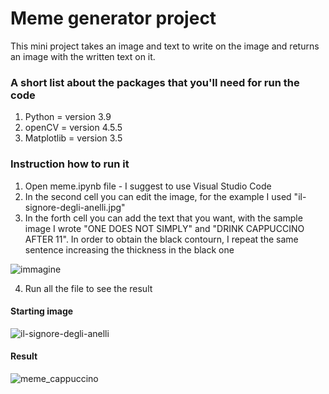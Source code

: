 # Meme generator project
This mini project takes an image and text to write on the image and returns an image with the written text on it.
 
### A short list about the packages that you'll need for run the code
1. Python = version 3.9
2. openCV = version 4.5.5
3. Matplotlib = version 3.5

### Instruction how to run it
1. Open meme.ipynb file - I suggest to use Visual Studio Code
2. In the second cell you can edit the image, for the example I used "il-signore-degli-anelli.jpg"
3. In the forth cell you can add the text that you want, with the sample image I wrote "ONE DOES NOT SIMPLY" and "DRINK CAPPUCCINO AFTER 11". In order to obtain the black contourn, I repeat the same sentence increasing the thickness in the black one

![immagine](https://user-images.githubusercontent.com/100673761/172878159-eaef5ef4-ee4a-405e-94bb-4ade5f8afb29.png)

4. Run all the file to see the result

#### Starting image
![il-signore-degli-anelli](https://user-images.githubusercontent.com/100673761/172878411-a0bd0fe4-592c-419d-99db-3ed770ec49d8.jpg)

#### Result
![meme_cappuccino](https://user-images.githubusercontent.com/100673761/172878519-167dfab5-3245-4c4a-b9a2-e6d64dbc9f2a.png)

